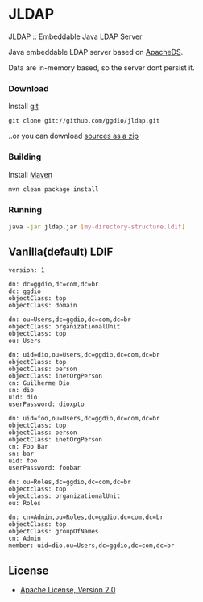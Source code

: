# JLDAP
JLDAP :: Embeddable Java LDAP Server

Java embeddable LDAP server based on [ApacheDS](http://directory.apache.org/apacheds/).

Data are in-memory based, so the server dont persist it.

### Download

Install [git](http://git-scm.com/)

```
git clone git://github.com/ggdio/jldap.git
```

..or you can download [sources as a zip](https://github.com/ggdio/jldap/archive/master.zip)

### Building

Install [Maven](http://maven.apache.org/)

```bash
mvn clean package install
```

### Running
```bash
java -jar jldap.jar [my-directory-structure.ldif]
```

## Vanilla(default) LDIF

```
version: 1

dn: dc=ggdio,dc=com,dc=br
dc: ggdio
objectClass: top
objectClass: domain

dn: ou=Users,dc=ggdio,dc=com,dc=br
objectClass: organizationalUnit
objectClass: top
ou: Users

dn: uid=dio,ou=Users,dc=ggdio,dc=com,dc=br
objectClass: top
objectClass: person
objectClass: inetOrgPerson
cn: Guilherme Dio
sn: dio
uid: dio
userPassword: dioxpto

dn: uid=foo,ou=Users,dc=ggdio,dc=com,dc=br
objectClass: top
objectClass: person
objectClass: inetOrgPerson
cn: Foo Bar
sn: bar
uid: foo
userPassword: foobar

dn: ou=Roles,dc=ggdio,dc=com,dc=br
objectclass: top
objectclass: organizationalUnit
ou: Roles

dn: cn=Admin,ou=Roles,dc=ggdio,dc=com,dc=br
objectClass: top
objectClass: groupOfNames
cn: Admin
member: uid=dio,ou=Users,dc=ggdio,dc=com,dc=br
```

## License

* [Apache License, Version 2.0](http://www.apache.org/licenses/LICENSE-2.0)
 
